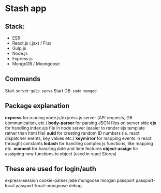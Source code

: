 # Stash app

## Stack:
- ES6
- React.js (.jsx) / Flux
- Gulp.js
- Node.js
- Express.js
- MongoDB / Moongoose

## Commands
Start server: `gulp serve`
Start DB: `sudo mongod`

## Package explanation
<strong>express</strong> for running node.js/express.js server (API requests, DB communication, etc.)
<strong>body-parser</strong> for parsing JSON files on server side
<strong>ejs</strong> for handling index.ejs file in node server (easier to render ejs template rather than html file)
<strong>uuid</strong> for creating random ID numbers (ie. react dispatcher events, key values etc.)
<strong>keymirror</strong> for mapping events in react throught constants
<strong>lodash</strong> for handling complex js functions, like mapping etc.
<strong>moment</strong> for handling date and time features
<strong>object-assign</strong> for assigning new functions to object (used in react Stores)

## These are used for login/auth
express-session
cookie-parser
jade
mongoose
morgan
passport
passport-local 
passport-local-mongoose
debug 
